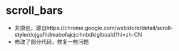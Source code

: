 # scroll_bars
- 非原创，源自https://chrome.google.com/webstore/detail/scroll-style/dojgafhdmabofajcjcihnbdklglboald?hl=zh-CN
- 修改了部分代码，修复一些问题
